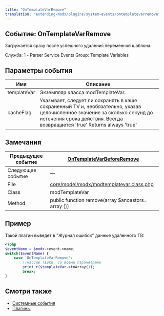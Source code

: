 ```yaml
---
title: "OnTemplateVarRemove"
translation: "extending-modx/plugins/system-events/ontemplatevarremove"
---
```


## Событие: OnTemplateVarRemove

Загружается сразу после успешного удаления переменной шаблона.

Служба: 1 - Parser Service Events
Group: Template Variables

## Параметры события

| Имя         | Описание                                                                                                                                                                                              |
| ----------- | ----------------------------------------------------------------------------------------------------------------------------------------------------------------------------------------------------- |
| templateVar | Экземпляр класса modTemplateVar.                                                                                                                                                                      |
| cacheFlag   | Указывает, следует ли сохранять в кэше сохраненный TV и, необязательно, указав целочисленное значение за сколько секунд до истечения срока действия. Всегда возвращается 'true' Returns always 'true' |

## Замечания

| Предыдущее событие | [OnTemplateVarBeforeRemove](extending-modx/plugins/system-events/ontemplatevarbeforeremove "OnTemplateVarBeforeRemove")                |
| ------------------ | -------------------------------------------------------------------------------------------------------------------------------------- |
| Следующее событие  | —                                                                                                                                     |
| File               | [core/model/modx/modtemplatevar.class.php](https://github.com/modxcms/revolution/blob/master/core/model/modx/modtemplatevar.class.php) |
| Class              | modTemplateVar                                                                                                                         |
| Method             | public function remove(array $ancestors= array ())                                                                                     |

## Пример

Такой плагин выведет в "Журнал ошибок" данные удаленного ТВ:

```php
<?php
$eventName = $modx->event->name;
switch($eventName) {
    case 'OnTemplateVarRemove':
        //массив твшки, со всеми параметрами
        print_r($templateVar->toArray());
        break;
}
```

## Смотри также

- [Системные события](extending-modx/plugins/system-events "Системные события")
- [Плагины](extending-modx/plugins "Плагины")
